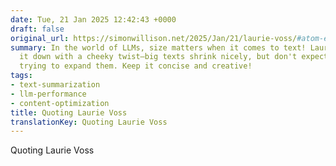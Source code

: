 ```yaml
---
date: Tue, 21 Jan 2025 12:42:43 +0000
draft: false
original_url: https://simonwillison.net/2025/Jan/21/laurie-voss/#atom-everything
summary: In the world of LLMs, size matters when it comes to text! Laurie Voss breaks
  it down with a cheeky twist—big texts shrink nicely, but don't expect magic when
  trying to expand them. Keep it concise and creative!
tags:
- text-summarization
- llm-performance
- content-optimization
title: Quoting Laurie Voss
translationKey: Quoting Laurie Voss
---
```


Quoting Laurie Voss